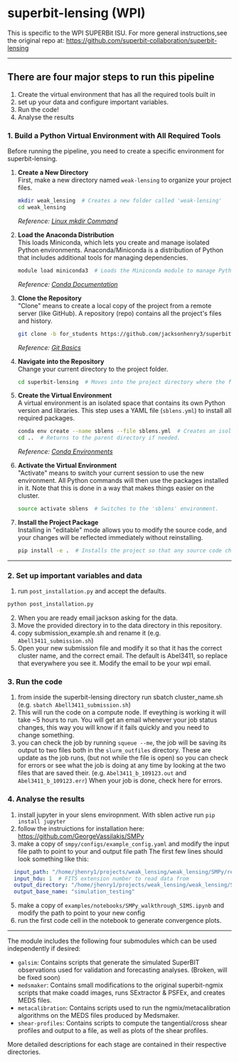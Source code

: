 # superbit-lensing (WPI)

This is specific to the WPI SUPERBit ISU. For more general instructions,see the original repo at: https://github.com/superbit-collaboration/superbit-lensing

---

## There are four major steps to run this pipeline

1. Create the virtual environment that has all the required tools built in
2. set up your data and configure important variables.
3. Run the code!
4. Analyse the results


### 1. Build a Python Virtual Environment with All Required Tools

Before running the pipeline, you need to create a specific environment for superbit-lensing.

1. **Create a New Directory**  
   First, make a new directory named `weak-lensing` to organize your project files.  
   ```bash
   mkdir weak_lensing  # Creates a new folder called 'weak-lensing'
   cd weak_lensing
   ```  
   *Reference: [Linux mkdir Command](https://linux.die.net/man/1/mkdir)*

2. **Load the Anaconda Distribution**  
   This loads Miniconda, which lets you create and manage isolated Python environments. Anaconda/Miniconda is a distribution of Python that includes additional tools for managing dependencies.  
   ```bash
   module load miniconda3  # Loads the Miniconda module to manage Python environments.
   ```  
   *Reference: [Conda Documentation](https://docs.conda.io/projects/conda/en/latest/index.html)*

3. **Clone the Repository**  
   "Clone" means to create a local copy of the project from a remote server (like GitHub). A repository (repo) contains all the project's files and history.  
   ```bash
   git clone -b for_students https://github.com/jacksonhenry3/superbit-lensing.git  # Copies the project to your computer.
   ```  
   *Reference: [Git Basics](https://git-scm.com/book/en/v2/Git-Basics-Getting-a-Git-Repository)*

4. **Navigate into the Repository**  
   Change your current directory to the project folder.  
   ```bash
   cd superbit-lensing  # Moves into the project directory where the files are stored.
   ```

5. **Create the Virtual Environment**  
   A virtual environment is an isolated space that contains its own Python version and libraries. This step uses a YAML file (`sblens.yml`) to install all required packages.  
   ```bash
   conda env create --name sblens --file sblens.yml  # Creates an isolated environment named 'sblens'.
   cd ..  # Returns to the parent directory if needed.
   ```  
   *Reference: [Conda Environments](https://docs.conda.io/projects/conda/en/latest/user-guide/tasks/manage-environments.html)*

6. **Activate the Virtual Environment**  
   "Activate" means to switch your current session to use the new environment. All Python commands will then use the packages installed in it. Note that this is done in a way that makes things easier on the cluster.
   ```bash
   source activate sblens  # Switches to the 'sblens' environment.
   ```  

7. **Install the Project Package**  
   Installing in "editable" mode allows you to modify the source code, and your changes will be reflected immediately without reinstalling.  
   ```bash
   pip install -e .  # Installs the project so that any source code changes are updated immediately.
   ```  
--- 
### 2. Set up important variables and data 
1. run `post_installation.py` and accept the defaults.
```bash
python post_installation.py
```
2. When you are ready email jackson asking for the data.
3. Move the provided directory in to the data directory in this repository.
4. copy submission_example.sh and rename it (e.g. `Abell3411_submission.sh`)
5. Open your new submission file and modify it so that it has the correct cluster name, and the correct email. The default is Abel3411, so replace that everywhere you see it. Modify the email to be your wpi email.

### 3. Run the code
1. from inside the superbit-lensing directory run sbatch cluster_name.sh (e.g. `sbatch Abell3411_submission.sh`)
2. This will run the code on a compute node. If eveything is working it will take ~5 hours to run. You will get an email whenever your job status changes, this way you will know if it fails quickly and you need to change something.
3. you can check the job by running `squeue --me`, the job will be saving its output to two files both in the `slurm_outfiles` directory. These are update as the job runs, (but not while the file is open) so you can check for errors or see what the job is doing at any time by looking at the two files that are saved their. (e.g. `Abel3411_b_109123.out` and `Abel3411_b_109123.err`) When your job is done, check here for errors.

### 4. Analyse the results
1. install jupyter in your slens enviropnment. With sblen active run `pip install jupyter`
2. follow the instruictions for installation here: https://github.com/GeorgeVassilakis/SMPy
3. make a copy of `smpy/configs/example_config.yaml` and modify the input file path to point to your and output file path
The first few lines should look something like this:
```yaml
  input_path: "/home/jhenry1/projects/weak_lensing/weak_lensing/SMPy/results/Abell3411_b_annular.fits"
  input_hdu: 1  # FITS extension number to read data from
  output_directory: "/home/jhenry1/projects/weak_lensing/weak_lensing/SMPy/outputs/"
  output_base_name: "simulation_testing"
```
5. make a copy of `examples/notebooks/SMPy_walkthrough_SIMS.ipynb` and modify the path to point to your new config
6. run the first code cell in the notebook to generate convergence plots.
---
 The module includes the following four submodules which can be used independently if desired:

  - `galsim`: Contains scripts that generate the simulated SuperBIT observations used for validation and forecasting analyses. (Broken, will be fixed soon)
  - `medsmaker`: Contains small modifications to the original superbit-ngmix scripts that make coadd images, runs SExtractor & PSFEx, and creates MEDS files.
  - `metacalibration`: Contains scripts used to run the ngmix/metacalibration algorithms on the MEDS files produced by Medsmaker.
  - `shear-profiles`: Contains scripts to compute the tangential/cross shear profiles and output to a file, as well as plots of the shear profiles.

More detailed descriptions for each stage are contained in their respective directories.

